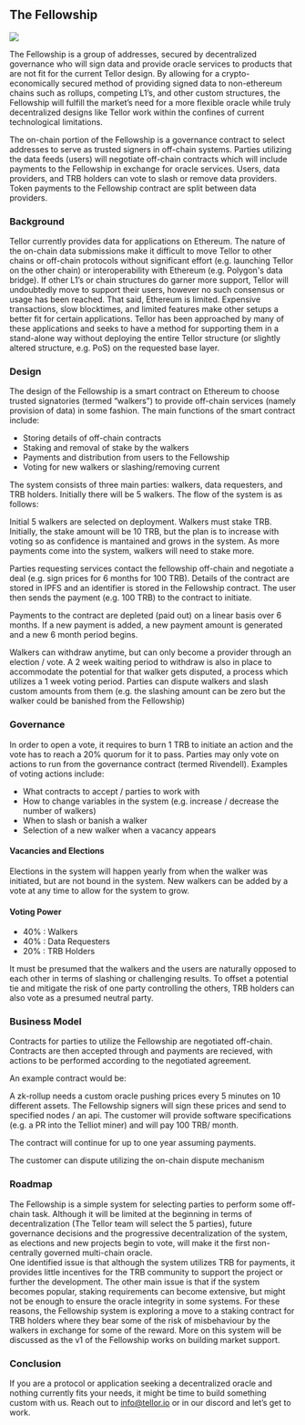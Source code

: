 ## The Fellowship

<img src="./public/fellowship.png">


The Fellowship is a group of addresses, secured by decentralized governance who will sign data and provide oracle services to products that are not fit for the current Tellor design.  By allowing for a crypto-economically secured method of providing signed data to non-ethereum chains such as rollups, competing L1’s, and other custom structures, the Fellowship will fulfill the market’s need for a more flexible oracle while truly decentralized designs like Tellor work within the confines of current technological limitations. 

The on-chain portion of the Fellowship is a governance contract to select addresses to serve as trusted signers in off-chain systems.  Parties utilizing the data feeds (users) will negotiate off-chain contracts which will include payments to the Fellowship in exchange for oracle services.  Users, data providers, and TRB holders can vote to slash or remove data providers.  Token payments to the Fellowship contract are split between data providers.

### Background

Tellor currently provides data for applications on Ethereum.  The nature of the on-chain data submissions make it difficult to move Tellor to other chains or off-chain protocols without significant effort (e.g. launching Tellor on the other chain) or interoperability with Ethereum (e.g. Polygon's data bridge).  If other L1’s or chain structures do garner more support, Tellor will undoubtedly move to support their users, however no such consensus or usage has been reached.  That said, Ethereum is limited.  Expensive transactions, slow blocktimes, and limited features make other setups a better fit for certain applications.  Tellor has been approached by many of these applications and seeks to have a method for supporting them in a stand-alone way without deploying the entire Tellor structure (or slightly altered structure, e.g. PoS) on the requested base layer. 

### Design

The design of the Fellowship is a smart contract on Ethereum to choose trusted signatories (termed “walkers”) to provide off-chain services (namely provision of data) in some fashion.  The main functions of the smart contract include: 

* Storing details of off-chain contracts
* Staking and removal of stake by the walkers
* Payments and distribution from users to the Fellowship
* Voting for new walkers or slashing/removing current

The system consists of three main parties: walkers, data requesters, and TRB holders. Initially there will be 5 walkers.  The flow of the system is as follows:

Initial 5 walkers are selected on deployment.  Walkers must stake TRB.  Initially, the stake amount will be 10 TRB, but the plan is to increase with voting so as confidence is mantained and grows in the system.  As more payments come into the system, walkers will need to stake more.  

Parties requesting services contact the fellowship off-chain and negotiate a deal (e.g. sign prices for 6 months for 100 TRB).  Details of the contract are stored in IPFS and an identifier is stored in the Fellowship contract. The user then sends the payment (e.g. 100 TRB) to the contract to initiate.  

Payments to the contract are depleted (paid out) on a linear basis over 6 months.  If a new payment is added, a new payment amount is generated and a new 6 month period begins.

Walkers can withdraw anytime, but can only become a provider through an election / vote.  A 2 week waiting period to withdraw is also in place to accommodate the potential for that walker gets disputed, a process which utilizes a 1 week voting period.
Parties can dispute walkers and slash custom amounts from them (e.g. the slashing amount can be zero but the walker could be banished from the Fellowship)

### Governance


In order to open a vote, it requires to burn 1 TRB to initiate an action and the vote has to reach a 20% quorum for it to pass. Parties may only vote on actions to run from the governance contract (termed Rivendell).  Examples of voting actions include:

* What contracts to accept / parties to work with
* How to change variables in the system (e.g. increase / decrease the number of walkers)
* When to slash or banish a walker
* Selection of a new walker when a vacancy appears

#### Vacancies and Elections

Elections in the system will happen yearly from when the walker was initiated, but are not bound in the system.  New walkers can be added by a vote at any time to allow for the system to grow. 

#### Voting Power

* 40% : Walkers
* 40% : Data Requesters
* 20% : TRB Holders

It must be presumed that the walkers and the users are naturally opposed to each other in terms of slashing or challenging results.  To offset a potential tie and mitigate the risk of one party controlling the others, TRB holders can also vote as a presumed neutral party. 

### Business Model

Contracts for parties to utilize the Fellowship are negotiated off-chain.  Contracts are then accepted through and payments are recieved, with actions to be performed according to the negotiated agreement. 

An example contract would be:

A zk-rollup needs a custom oracle pushing prices every 5 minutes on 10 different assets.  The Fellowship signers will sign these prices and send to specified nodes / an api.  The customer will provide software specifications (e.g. a PR into the Telliot miner) and will pay 100 TRB/ month. 

The contract will continue for up to one year assuming payments. 

The customer can dispute utilizing the on-chain dispute mechanism

### Roadmap

The Fellowship is a simple system for selecting parties to perform some off-chain task.  Although it will be limited at the beginning in terms of decentralization (The Tellor team will select the 5 parties), future governance decisions and the progressive decentralization of the system, as elections and new projects begin to vote, will make it the first non-centrally governed multi-chain oracle.  
One identified issue is that although the system utilizes TRB for payments, it provides little incentives for the TRB community to support the project or further the development.  The other main issue is that if the system becomes popular, staking requirements can become extensive, but might not be enough to ensure the oracle integrity in some systems.  For these reasons, the Fellowship system is exploring a move to a staking contract for TRB holders where they bear some of the risk of misbehaviour by the walkers in exchange for some of the reward.  More on this system will be discussed as the v1 of the Fellowship works on building market support. 

### Conclusion

 If you are a protocol or application seeking a decentralized oracle and nothing currently fits your needs, it might be time to build something custom with us. Reach out to [info@tellor.io](mailto:info@tellor.io) or in our discord and let’s get to work. 

